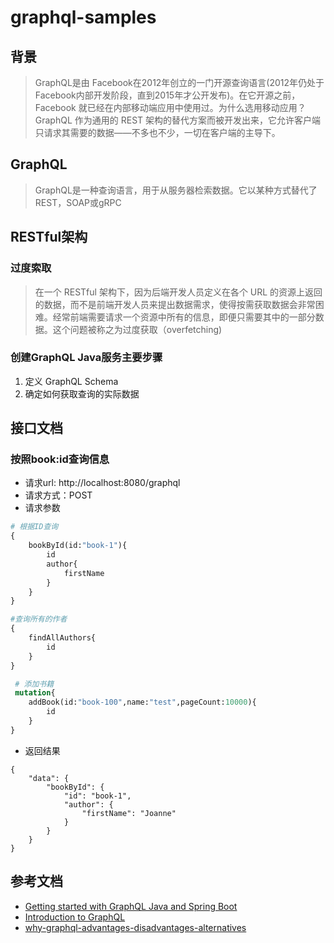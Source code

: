 # graphql-samples

## 背景

> GraphQL是由 Facebook在2012年创立的一门开源查询语言(2012年仍处于Facebook内部开发阶段，直到2015年才公开发布)。在它开源之前，Facebook 就已经在内部移动端应用中使用过。为什么选用移动应用？GraphQL 作为通用的 REST 架构的替代方案而被开发出来，它允许客户端只请求其需要的数据——不多也不少，一切在客户端的主导下。

## GraphQL

> GraphQL是一种查询语言，用于从服务器检索数据。它以某种方式替代了REST，SOAP或gRPC

## RESTful架构

### 过度索取

> 在一个 RESTful 架构下，因为后端开发人员定义在各个 URL 的资源上返回的数据，而不是前端开发人员来提出数据需求，使得按需获取数据会非常困难。经常前端需要请求一个资源中所有的信息，即便只需要其中的一部分数据。这个问题被称之为过度获取（overfetching)

### 创建GraphQL Java服务主要步骤

1. 定义 GraphQL Schema
2. 确定如何获取查询的实际数据

## 接口文档

### 按照book:id查询信息

* 请求url: http://localhost:8080/graphql
* 请求方式：POST
* 请求参数

```graphql
# 根据ID查询
{
    bookById(id:"book-1"){
        id
        author{
            firstName
        }
    }
}
```

```graphql
#查询所有的作者
{
    findAllAuthors{
        id
    }
}
```

```graphql
 # 添加书籍
 mutation{
    addBook(id:"book-100",name:"test",pageCount:10000){
        id
    }
}
```

* 返回结果

```
{
    "data": {
        "bookById": {
            "id": "book-1",
            "author": {
                "firstName": "Joanne"
            }
        }
    }
}
```

## 参考文档

* [Getting started with GraphQL Java and Spring Boot](https://www.graphql-java.com/tutorials/getting-started-with-spring-boot/)
* [Introduction to GraphQL](https://graphql.github.io/learn/)
* [why-graphql-advantages-disadvantages-alternatives](https://www.robinwieruch.de/why-graphql-advantages-disadvantages-alternatives)

